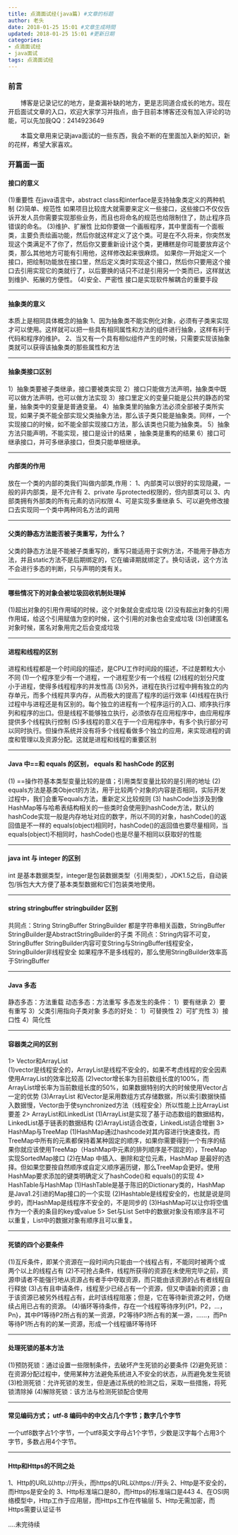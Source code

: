 ```yaml
---
title: 点滴面试经(java篇) #文章的标题
author: 老头
date: 2018-01-25 15:01 #文章生成時間
updated: 2018-01-25 15:01 #更新日期
categories:
- 点滴面试经
- java面试
tags: 点滴面试经
---
```

### 前言
&emsp;&emsp;博客是记录记忆的地方，是查漏补缺的地方，更是志同道合成长的地方。现在开启面试文章的入口，欢迎大家学习并指点，由于目前本博客还没有加入评论的功能，可以先加我QQ：2414923649  

&emsp;&emsp;本篇文章用来记录java面试的一些东西，我会不断的在里面加入新的知识，新的花样，希望大家喜欢。

### 开篇面一面

#### 接口的意义
(1)重要性
在java语言中，abstract class和interface是支持抽象类定义的两种机制
(2)简单、规范性
如果项目比较庞大就需要来定义一些接口，这些接口不仅仅告诉开发人员你需要实现那些业务，而且也将命名的规范也给限制住了，防止程序员错误的命名。
(3)维护、扩展性
比如你要做一个画板程序，其中里面有一个面板类，主要负责绘画功能，然后你就这样定义了这个类。可是在不久将来，你突然发现这个类满足不了你了，然后你又要重新设计这个类，更糟糕是你可能要放弃这个类，那么其他地方可能有引用他，这样修改起来很麻烦。
如果你一开始定义一个接口，把绘制功能放在接口里，然后定义类时实现这个接口，然后你只要用这个接口去引用实现它的类就行了，以后要换的话只不过是引用另一个类而已，这样就达到维护、拓展的方便性。
(4)安全、严密性
接口是实现软件解耦合的重要手段

-------------------

#### 抽象类的意义
本质上是相同具体概念的抽象
1、因为抽象类不能实例化对象，必须有子类来实现才可以使用。这样就可以把一些具有相同属性和方法的组件进行抽象，这样有利于代码和程序的维护。
2、当又有一个具有相似组件产生的时候，只需要实现该抽象类就可以获得该抽象类的那些属性和方法

-------------------

#### 抽象类接口区别
1）抽象类要被子类继承，接口要被类实现
2）接口只能做方法声明，抽象类中既可以做方法声明，也可以做方法实现
3）接口里定义的变量只能是公共的静态的常量，抽象类中的变量是普通变量。
4）抽象类里的抽象方法必须全部被子类所实现，如果子类不能全部实现父类抽象方法，那么该子类只能是抽象类。同样，一个实现接口的时候，如不能全部实现接口方法，那么该类也只能为抽象类。
5）抽象方法只能声明，不能实现，接口是设计的结果 ，抽象类是重构的结果
6）接口可继承接口，并可多继承接口，但类只能单根继承。

-------------------

#### 内部类的作用
放在一个类的内部的类我们叫做内部类,作用：
1、内部类可以很好的实现隐藏，一般的非内部类，是不允许有
2、private 与protected权限的，但内部类可以
3、内部类拥有外部类的所有元素的访问权限
4、可是实现多重继承
5、可以避免修改接口去实现同一个类中两种同名方法的调用

-------------------

#### 父类的静态方法能否被子类重写，为什么？
父类的静态方法是不能被子类重写的，重写只能适用于实例方法，不能用于静态方法，并且static方法不是后期绑定的，它在编译期就绑定了。换句话说，这个方法不会进行多态的判断，只与声明的类有关。

-------------------

#### 哪些情况下的对象会被垃圾回收机制处理掉
(1)超出对象的引用作用域的时候，这个对象就会变成垃圾
(2)没有超出对象的引用作用域，给这个引用赋值为空的时候，这个引用的对象也会变成垃圾
(3)创建匿名对象时候，匿名对象用完之后会变成垃圾

-------------------

#### 进程和线程的区别
进程和线程都是一个时间段的描述，是CPU工作时间段的描述，不过是颗粒大小不同
(1)一个程序至少有一个进程，一个进程至少有一个线程
(2)线程的划分尺度小于进程，使得多线程程序的并发性高
(3)另外，进程在执行过程中拥有独立的内存单元，而多个线程共享内存，从而极大的提高了程序的运行效率
(4)线程在执行过程中与进程还是有区别的。每个独立的进程有一个程序运行的入口、顺序执行序列和程序的出口。但是线程不能够独立执行，必须依存在应用程序中，由应用程序提供多个线程执行控制
(5)多线程的意义在于一个应用程序中，有多个执行部分可以同时执行。但操作系统并没有将多个线程看做多个独立的应用，来实现进程的调度和管理以及资源分配。这就是进程和线程的重要区别

-------------------

#### Java 中==和 equals 的区别， equals 和 hashCode 的区别
(1) ==操作符基本类型变量比较的是值；引用类型变量比较的是引用的地址
(2) equals方法是基类Object的方法，用于比较两个对象的内容是否相同，实际开发过程中，我们会重写equals方法，重新定义比较规则
(3) hashCode当涉及到像HashMap等与哈希表结构相关的一些类时会使用到hashCode方法，默认的hashCode实现一般是内存地址对应的数字，所以不同的对象，hashCode()的返回值是不一样的
equals(object)相同时，hashCode()的返回值也要尽量相同，当equals(object)不相同时，hashCode()也是尽量不相同以获取好的性能

-------------------

#### java int 与 integer 的区别
int 是基本数据类型，integer是包装数据类型（引用类型），JDK1.5之后，自动装包/拆包大大方便了基本类型数据和它们包装类地使用。

-------------------

#### string stringbuffer stringbuilder 区别
共同点：String StringBuffer StringBuilder 都是字符串相关函数，StringBuffer StringBuilder是AbstractStringBuilder的子类
不同点：String内容不可变，StringBuffer StringBuilder内容可变String与StringBuffer线程安全，StringBuilder非线程安全
如果程序不是多线程的，那么使用StringBuilder效率高于StringBuffer

-------------------

#### Java 多态
静态多态：方法重载
动态多态：方法重写
多态发生的条件：
1）要有继承
2）要有重写
3）父类引用指向子类对象
多态的好处：
1）可替换性
2）可扩充性
3）接口性
4）简化性

-------------------

#### 容器类之间的区别
1> Vector和ArrayList  
(1)vector是线程安全的，ArrayList是线程不安全的，如果不考虑线程的安全因素使用ArrayList的效率比较高
(2)vector增长率为目前数组长度的100%，而ArrayList增长率为当前数组长度的50%，如果数据特别的大的时候使用Vector占一定的优势
(3)ArrayList 和Vector是采用数组方式存储数据，所以索引数据快插入数据慢，Vector由于使synchronized方法（线程安全）所以性能上比ArrayList要差
2> ArrayList和LinkedList
(1)ArrayList是实现了基于动态数组的数据结构，LinkedList基于链表的数据结构
(2)ArrayList适合改查，LinkedList适合增删
3> HashMap与TreeMap
(1)HashMap通过hashcode对其内容进行快速查找，而TreeMap中所有的元素都保持着某种固定的顺序，如果你需要得到一个有序的结果你就应该使用TreeMap（HashMap中元素的排列顺序是不固定的），TreeMap实现SortedMap接口
(2)在Map 中插入、删除和定位元素，HashMap 是最好的选择。但如果您要按自然顺序或自定义顺序遍历键，那么TreeMap会更好。使用HashMap要求添加的键类明确定义了hashCode()和 equals()的实现
4> HashTable与HashMap
(1)HashTable是基于陈旧的Dictionary类的，HashMap是Java1.2引进的Map接口的一个实现
(2)Hashtable是线程安全的，也就是说是同步的，而HashMap是线程序不安全的，不是同步的
(3)HashMap可以让你将空值作为一个表的条目的key或value
5> Set与List
Set中的数据对象没有顺序且不可以重复，List中的数据对象有顺序且可以重复。

-------------------

#### 死锁的四个必要条件
(1)互斥条件，即某个资源在一段时间内只能由一个线程占有，不能同时被两个或两个以上的线程占有
(2)不可抢占条件，线程所获得的资源在未使用完毕之前，资源申请者不能强行地从资源占有者手中夺取资源，而只能由该资源的占有者线程自行释放
(3)占有且申请条件，线程至少已经占有一个资源，但又申请新的资源；由于该资源已被另外线程占有，此时该线程阻塞；但是，它在等待新资源之时，仍继续占用已占有的资源。
(4)循环等待条件，存在一个线程等待序列{P1，P2，...，Pn}，其中P1等待P2所占有的某一资源，P2等待P3所占有的某一源，......，而Pn等待P1所占有的的某一资源，形成一个线程循环等待环

-------------------

#### 处理死锁的基本方法
(1)预防死锁：通过设置一些限制条件，去破坏产生死锁的必要条件
(2)避免死锁：在资源分配过程中，使用某种方法避免系统进入不安全的状态，从而避免发生死锁
(3)检测死锁：允许死锁的发生，但是通过系统的检测之后，采取一些措施，将死锁清除掉
(4)解除死锁：该方法与检测死锁配合使用

-------------------

#### 常见编码方式； utf-8 编码中的中文占几个字节；数字几个字节
一个utf8数字占1个字节，一个utf8英文字母占1个字节，少数是汉字每个占用3个字节，多数占用4个字节。

-------------------

#### Http和Https的不同之处
1、Http的URL以http://开头，而https的URL以https://开头
2、Http是不安全的，而Https是安全的
3、Http标准端口是80，而Https的标准端口是443
4、在OSI网络模型中，Http工作于应用层，而Https工作在传输层
5、Http无需加密，而Https需要认证证书




....未完待续

